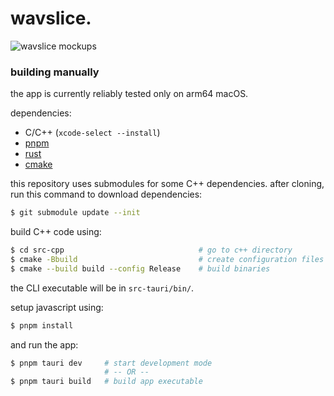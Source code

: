# wavslice.

![wavslice mockups](https://github.com/user-attachments/assets/de4fbccf-ff67-42b2-8cb8-e52169cd9c2e)

### building manually

the app is currently reliably tested only on arm64 macOS.

dependencies:

- C/C++ (`xcode-select --install`)
- [pnpm](pnpm.io)
- [rust](rust-lang.org)
- [cmake](cmake.org)

this repository uses submodules for some C++ dependencies. after cloning, run this command to download dependencies:

```sh
$ git submodule update --init
```

build C++ code using:

```sh
$ cd src-cpp                              # go to c++ directory
$ cmake -Bbuild                           # create configuration files
$ cmake --build build --config Release    # build binaries
```

the CLI executable will be in `src-tauri/bin/`.

setup javascript using:

```sh
$ pnpm install
```

and run the app:

```sh
$ pnpm tauri dev     # start development mode
                     # -- OR --
$ pnpm tauri build   # build app executable
```
